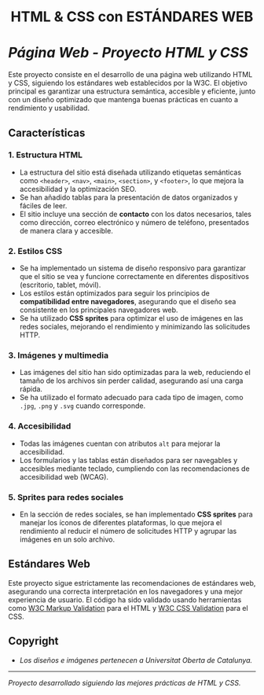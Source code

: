 # **<center>HTML & CSS con ESTÁNDARES WEB</center>**

# *Página Web - Proyecto HTML y CSS*

Este proyecto consiste en el desarrollo de una página web utilizando HTML y CSS, siguiendo los estándares web establecidos por la W3C. El objetivo principal es garantizar una estructura semántica, accesible y eficiente, junto con un diseño optimizado que mantenga buenas prácticas en cuanto a rendimiento y usabilidad.

## Características

### 1. **Estructura HTML**
   - La estructura del sitio está diseñada utilizando etiquetas semánticas como `<header>`, `<nav>`, `<main>`, `<section>`, y `<footer>`, lo que mejora la accesibilidad y la optimización SEO.
   - Se han añadido tablas para la presentación de datos organizados y fáciles de leer.
   - El sitio incluye una sección de **contacto** con los datos necesarios, tales como dirección, correo electrónico y número de teléfono, presentados de manera clara y accesible.

### 2. **Estilos CSS**
   - Se ha implementado un sistema de diseño responsivo para garantizar que el sitio se vea y funcione correctamente en diferentes dispositivos (escritorio, tablet, móvil).
   - Los estilos están optimizados para seguir los principios de **compatibilidad entre navegadores**, asegurando que el diseño sea consistente en los principales navegadores web.
   - Se ha utilizado **CSS sprites** para optimizar el uso de imágenes en las redes sociales, mejorando el rendimiento y minimizando las solicitudes HTTP.

### 3. **Imágenes y multimedia**
   - Las imágenes del sitio han sido optimizadas para la web, reduciendo el tamaño de los archivos sin perder calidad, asegurando así una carga rápida.
   - Se ha utilizado el formato adecuado para cada tipo de imagen, como `.jpg`, `.png` y `.svg` cuando corresponde.

### 4. **Accesibilidad**
   - Todas las imágenes cuentan con atributos `alt` para mejorar la accesibilidad.
   - Los formularios y las tablas están diseñados para ser navegables y accesibles mediante teclado, cumpliendo con las recomendaciones de accesibilidad web (WCAG).

### 5. **Sprites para redes sociales**
   - En la sección de redes sociales, se han implementado **CSS sprites** para manejar los íconos de diferentes plataformas, lo que mejora el rendimiento al reducir el número de solicitudes HTTP y agrupar las imágenes en un solo archivo.

## Estándares Web
Este proyecto sigue estrictamente las recomendaciones de estándares web, asegurando una correcta interpretación en los navegadores y una mejor experiencia de usuario. El código ha sido validado usando herramientas como [W3C Markup Validation](https://validator.w3.org/) para el HTML y [W3C CSS Validation](https://jigsaw.w3.org/css-validator/) para el CSS.

## Copyright
- *Los diseños e imágenes pertenecen a Universitat Oberta de Catalunya.*


---
*Proyecto desarrollado siguiendo las mejores prácticas de HTML y CSS.*